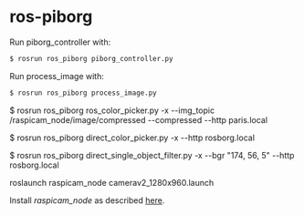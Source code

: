 # ros-piborg 

Run piborg_controller with:
```bash
$ rosrun ros_piborg piborg_controller.py
```

Run process_image with:
```bash
$ rosrun ros_piborg process_image.py
```

$ rosrun ros_piborg ros_color_picker.py -x --img_topic /raspicam_node/image/compressed --compressed --http paris.local

$ rosrun ros_piborg direct_color_picker.py -x --http rosborg.local

$ rosrun ros_piborg direct_single_object_filter.py -x --bgr "174, 56, 5" --http rosborg.local

roslaunch raspicam_node camerav2_1280x960.launch

Install *raspicam_node* as described [here](https://github.com/UbiquityRobotics/raspicam_node).